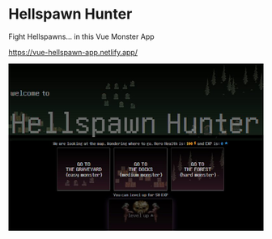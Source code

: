 # Hellspawn Hunter

Fight Hellspawns... in this Vue Monster App

https://vue-hellspawn-app.netlify.app/

![title](title-hsh.jpg)
